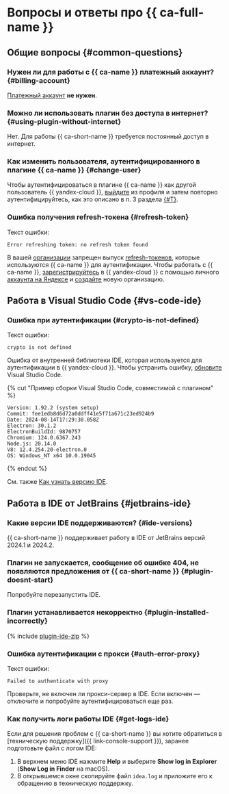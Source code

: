 # Вопросы и ответы про {{ ca-full-name }}

## Общие вопросы {#common-questions}

### Нужен ли для работы с {{ ca-name }} платежный аккаунт? {#billing-account}

[Платежный аккаунт](../billing/concepts/billing-account.md) **не нужен**.

### Можно ли использовать плагин без доступа в интернет? {#using-plugin-without-internet}

Нет. Для работы {{ ca-short-name }} требуется постоянный доступ в интернет.

### Как изменить пользователя, аутентифицированного в плагине {{ ca-name }} {#change-user}

Чтобы аутентифицироваться в плагине {{ ca-name }} как другой пользователь {{ yandex-cloud }}, [выйдите](./quickstart.md#logout) из профиля и затем повторно аутентифицируйтесь, как это описано в п. 3 раздела [{#T}](./quickstart.md#install-plugin).

### Ошибка получения refresh-токена {#refresh-token}

Текст ошибки:

```text
Error refreshing token: no refresh token found
```

В вашей [организации](../overview/roles-and-resources.md) запрещен выпуск [refresh-токенов](../iam/api-ref/RefreshToken/), которые используются {{ ca-name }} для аутентификации. Чтобы работать с {{ ca-name }}, [зарегистрируйтесь](../getting-started/) в {{ yandex-cloud }} с помощью личного [аккаунта на Яндексе](../iam/concepts/users/accounts.md#passport) и [создайте](../organization/operations/enable-org.md) новую организацию.

## Работа в Visual Studio Code {#vs-code-ide}

### Ошибка при аутентификации {#crypto-is-not-defined}

Текст ошибки:

```text
crypto is not defined
```

Ошибка от внутренней библиотеки IDE, которая используется для аутентификации в {{ yandex-cloud }}. Чтобы устранить ошибку, [обновите](https://code.visualstudio.com/docs/setup/setup-overview#_update-cadence) Visual Studio Code.

{% cut "Пример сборки Visual Studio Code, совместимой с плагином" %}

```text
Version: 1.92.2 (system setup)
Commit: fee1edb8d6d72a0ddff41e5f71a671c23ed924b9
Date: 2024-08-14T17:29:30.058Z
Electron: 30.1.2
ElectronBuildId: 9870757
Chromium: 124.0.6367.243
Node.js: 20.14.0
V8: 12.4.254.20-electron.0
OS: Windows_NT x64 10.0.19045
```

{% endcut %}

См. также [Как узнать версию IDE](https://code.visualstudio.com/docs/setup/setup-overview#_how-do-i-know-which-version-im-running).

## Работа в IDE от JetBrains {#jetbrains-ide}

### Какие версии IDE поддерживаются? {#ide-versions}

{{ ca-short-name }} поддерживает работу в IDE от JetBrains версий 2024.1 и 2024.2.

### Плагин не запускается, сообщение об ошибке 404, не появляются предложения от {{ ca-short-name }} {#plugin-doesnt-start}

Попробуйте перезапустить IDE.

### Плагин устанавливается некорректно {#plugin-installed-incorrectly}

{% include [plugin-ide-zip](../_includes/code-assistant/plugin-ide-zip.md) %}

### Ошибка аутентификации с прокси {#auth-error-proxy}

Текст ошибки:

```text
Failed to authenticate with proxy
```

Проверьте, не включен ли прокси-сервер в IDE. Если включен — отключите и попробуйте аутентифицироваться еще раз.

### Как получить логи работы IDE {#get-logs-ide}

Если для решения проблем с {{ ca-short-name }} вы хотите обратиться в [техническую поддержку]({{ link-console-support }}), заранее подготовьте файл с логом IDE:

1. В верхнем меню IDE нажмите **Help** и выберите **Show log in Explorer** (**Show Log in Finder** на macOS).
1. В открывшемся окне скопируйте файл `idea.log` и приложите его к обращению в техническую поддержку.